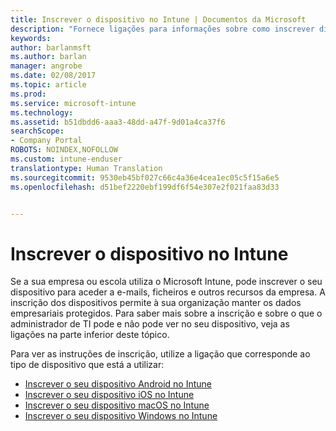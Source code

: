 ```yaml
---
title: Inscrever o dispositivo no Intune | Documentos da Microsoft
description: "Fornece ligações para informações sobre como inscrever dispositivos diferentes no Intune"
keywords: 
author: barlanmsft
ms.author: barlan
manager: angrobe
ms.date: 02/08/2017
ms.topic: article
ms.prod: 
ms.service: microsoft-intune
ms.technology: 
ms.assetid: b51dbdd6-aaa3-48dd-a47f-9d01a4ca37f6
searchScope:
- Company Portal
ROBOTS: NOINDEX,NOFOLLOW
ms.custom: intune-enduser
translationtype: Human Translation
ms.sourcegitcommit: 9530eb45bf027c66c4a36e4cea1ec05c5f15a6e5
ms.openlocfilehash: d51bef2220ebf199df6f54e307e2f021faa83d33


---
```


# <a name="enroll-your-device-in-intune"></a>Inscrever o dispositivo no Intune

Se a sua empresa ou escola utiliza o Microsoft Intune, pode inscrever o seu dispositivo para aceder a e-mails, ficheiros e outros recursos da empresa. A inscrição dos dispositivos permite à sua organização manter os dados empresariais protegidos. Para saber mais sobre a inscrição e sobre o que o administrador de TI pode e não pode ver no seu dispositivo, veja as ligações na parte inferior deste tópico.

Para ver as instruções de inscrição, utilize a ligação que corresponde ao tipo de dispositivo que está a utilizar:

- [Inscrever o seu dispositivo Android no Intune](enroll-your-device-in-Intune-android.md)
- [Inscrever o seu dispositivo iOS no Intune](enroll-your-device-in-intune-ios.md)
- [Inscrever o seu dispositivo macOS no Intune](enroll-your-device-in-intune-macos.md)
- [Inscrever o seu dispositivo Windows no Intune](enroll-your-device-in-intune-windows.md)



<!--HONumber=Feb17_HO2-->



